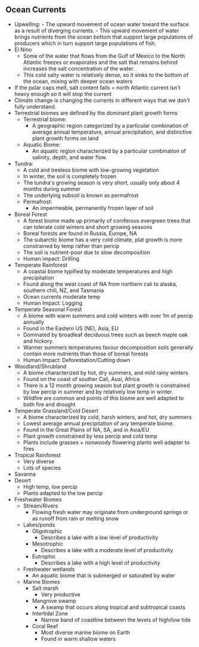 ## Ocean Currents
- Upwelling:
		- The upward movement of ocean water toward the surface as a result of diverging currents.
		- This upward movement of water brings nutrients from the ocean bottom that support large populations of producers which in turn support large populations of fish.
- El Nino
	- Some of the water that flows from the Gulf of Mexico to the North Atlantic freezes or evaporates and the salt that remains behind increases the salt concentration of the water.
	- This cold salty water is relatively dense, so it sinks to the bottom of the ocean, mixing with deeper ocean waters
- If the polar caps melt, salt content falls = north Atlantic current isn't heavy enough so it will stop the current
- Climate change is changing the currents in different ways that we don't fully understand.
- Terrestrial biomes are defined by the dominant plant growth forms
	- Terrestrial biome:
		- A geographic region categorized by a particular combination of average annual temperature, annual precipitation, and distinctive plant growth forms on land
	- Aquatic Biome:
		- An aquatic region characterized by a particular combination of salinity, depth, and water flow.
- Tundra:
	- A cold and treeless biome with low-growing vegetation
	- In winter, the soil is completely frozen
	- The tundra's growing season is very short, usually only about 4 months during summer
	- The underlying subsoil is known as permafrost
	- Permafrost:
		- An impermeable, permanently frozen layer of soil
- Boreal Forest
	- A forest biome made up primarily of coniferous evergreen trees that can tolerate cold winters and short growing seasons
	- Boreal forests are found in Russia, Europe, NA
	- The subarctic biome has a very cold climate, plat growth is more constrained by temp rather than percip
	- The soil is nutrient-poor due to slow decomposition
	- Human impact: Drilling
- Temperate Rainforest
	- A coastal biome typified by moderate temperatures and high precipitation
	- Found along the west coast of NA from northern cali to alaska, southern chili, NZ, and Tasmania
	- Ocean currents moderate temp
	- Human Impact: Logging
- Temperate Seasonal Forest
	- A biome with warm summers and cold winters with over 1m of percip annually
	- Found in the Eastern US (NE), Asia, EU
	- Dominated by broadleaf deciduous trees such as beech maple oak and hickory.
	- Warmer summers temperatures favour decomposition soils generally contain more nutrients than those of boreal forests
	- Human Impact: Deforestation/Cutting down
- Woodland/Shrubland
	- A biome characterized by hot, dry summers, and mild rainy winters
	- Found on the coast of souther Cali, Ausi, Africa
	- There is a 12 month growing season but plant growth is constrained by low percip in summer and by relatively low temp in winter.
	- Wildfire are common and points of this biome are well adapted to both fire and drought
- Temperate Grassland/Cold Desert
	- A biome characterized by cold, harsh winters, and hot, dry summers
	- Lowest average annual precipitation of any temperate biome.
	- Found in the Great Plains of NA, SA, and in Asia/EU
	- Plant growth constrained by less percip and cold temp
	- Plants include grasses + nonwoody flowering plants well adapter to fires
- Tropical Rainforest
	- Very diverse
	- Lots of species
- Savanna
- Desert
	- High temp, low percip
	- Plants adapted to the low percip
- Freshwater Biomes
	- Stream/Rivers
		- Flowing fresh water may originate from underground springs or as runoff from rain or melting snow
	- Lakes/ponds
		- Oligotrophic
			- Describes a lake with a low level of productivity
		- Mesotrophic
			- Describes a lake with a moderate level of productivity
		- Eutrophic
			- Describes a lake with a high level of productivity
	- Freshwater wetlands
		- An aquatic biome that is submerged or saturated by water
	- Marine Biomes
		- Salt marsh
			- Very productive
		- Mangrove swamp
			- A swamp that occurs along tropical and subtropical coasts
		- Intertidal Zone 
			- Narrow band of coastline between the levels of high/low tide
		- Coral Reef
			- Most diverse marine biome on Earth
			- Found in warm shallow waters                      